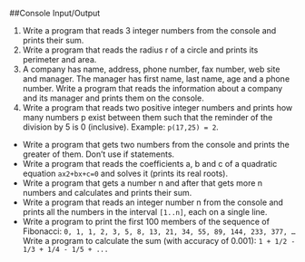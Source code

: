 ##Console Input/Output
1. Write a program that reads 3 integer numbers from the console and prints their sum.
2. Write a program that reads the radius r of a circle and prints its perimeter and area.
3. A company has name, address, phone number, fax number, web site and manager. The manager has first name, last name, age and a phone number. Write a program that reads the information about a company and its manager and prints them on the console.
4. Write a program that reads two positive integer numbers and prints how many numbers p exist between them such that the reminder of the division by 5 is 0 (inclusive). Example: `p(17,25) = 2`.
* Write a program that gets two numbers from the console and prints the greater of them. Don’t use if statements.
* Write a program that reads the coefficients a, b and c of a quadratic equation `ax2+bx+c=0` and solves it (prints its real roots).
* Write a program that gets a number n and after that gets more n numbers and calculates and prints their sum. 
* Write a program that reads an integer number n from the console and prints all the numbers in the interval `[1..n]`, each on a single line.
* Write a program to print the first 100 members of the sequence of Fibonacci: `0, 1, 1, 2, 3, 5, 8, 13, 21, 34, 55, 89, 144, 233, 377, …`
Write a program to calculate the sum (with accuracy of 0.001): `1 + 1/2 - 1/3 + 1/4 - 1/5 + ...`



